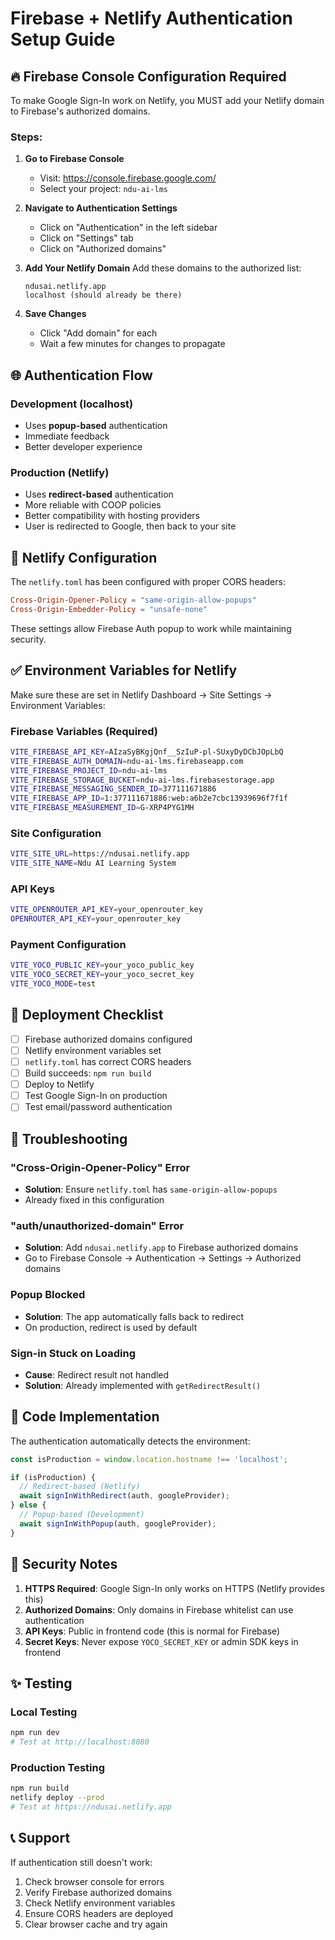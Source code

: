 # Firebase + Netlify Authentication Setup Guide

## 🔥 Firebase Console Configuration Required

To make Google Sign-In work on Netlify, you MUST add your Netlify domain to Firebase's authorized domains.

### Steps:

1. **Go to Firebase Console**
   - Visit: https://console.firebase.google.com/
   - Select your project: `ndu-ai-lms`

2. **Navigate to Authentication Settings**
   - Click on "Authentication" in the left sidebar
   - Click on "Settings" tab
   - Click on "Authorized domains"

3. **Add Your Netlify Domain**
   Add these domains to the authorized list:
   ```
   ndusai.netlify.app
   localhost (should already be there)
   ```

4. **Save Changes**
   - Click "Add domain" for each
   - Wait a few minutes for changes to propagate

## 🌐 Authentication Flow

### Development (localhost)
- Uses **popup-based** authentication
- Immediate feedback
- Better developer experience

### Production (Netlify)
- Uses **redirect-based** authentication
- More reliable with COOP policies
- Better compatibility with hosting providers
- User is redirected to Google, then back to your site

## 🔧 Netlify Configuration

The `netlify.toml` has been configured with proper CORS headers:

```toml
Cross-Origin-Opener-Policy = "same-origin-allow-popups"
Cross-Origin-Embedder-Policy = "unsafe-none"
```

These settings allow Firebase Auth popup to work while maintaining security.

## ✅ Environment Variables for Netlify

Make sure these are set in Netlify Dashboard → Site Settings → Environment Variables:

### Firebase Variables (Required)
```bash
VITE_FIREBASE_API_KEY=AIzaSyBKgjQnf__SzIuP-pl-SUxyDyDCbJOpLbQ
VITE_FIREBASE_AUTH_DOMAIN=ndu-ai-lms.firebaseapp.com
VITE_FIREBASE_PROJECT_ID=ndu-ai-lms
VITE_FIREBASE_STORAGE_BUCKET=ndu-ai-lms.firebasestorage.app
VITE_FIREBASE_MESSAGING_SENDER_ID=377111671886
VITE_FIREBASE_APP_ID=1:377111671886:web:a6b2e7cbc13939696f7f1f
VITE_FIREBASE_MEASUREMENT_ID=G-XRP4PYG1MH
```

### Site Configuration
```bash
VITE_SITE_URL=https://ndusai.netlify.app
VITE_SITE_NAME=Ndu AI Learning System
```

### API Keys
```bash
VITE_OPENROUTER_API_KEY=your_openrouter_key
OPENROUTER_API_KEY=your_openrouter_key
```

### Payment Configuration
```bash
VITE_YOCO_PUBLIC_KEY=your_yoco_public_key
VITE_YOCO_SECRET_KEY=your_yoco_secret_key
VITE_YOCO_MODE=test
```

## 🚀 Deployment Checklist

- [ ] Firebase authorized domains configured
- [ ] Netlify environment variables set
- [ ] `netlify.toml` has correct CORS headers
- [ ] Build succeeds: `npm run build`
- [ ] Deploy to Netlify
- [ ] Test Google Sign-In on production
- [ ] Test email/password authentication

## 🐛 Troubleshooting

### "Cross-Origin-Opener-Policy" Error
- **Solution**: Ensure `netlify.toml` has `same-origin-allow-popups`
- Already fixed in this configuration

### "auth/unauthorized-domain" Error
- **Solution**: Add `ndusai.netlify.app` to Firebase authorized domains
- Go to Firebase Console → Authentication → Settings → Authorized domains

### Popup Blocked
- **Solution**: The app automatically falls back to redirect
- On production, redirect is used by default

### Sign-in Stuck on Loading
- **Cause**: Redirect result not handled
- **Solution**: Already implemented with `getRedirectResult()`

## 📝 Code Implementation

The authentication automatically detects the environment:

```typescript
const isProduction = window.location.hostname !== 'localhost';

if (isProduction) {
  // Redirect-based (Netlify)
  await signInWithRedirect(auth, googleProvider);
} else {
  // Popup-based (Development)
  await signInWithPopup(auth, googleProvider);
}
```

## 🔐 Security Notes

1. **HTTPS Required**: Google Sign-In only works on HTTPS (Netlify provides this)
2. **Authorized Domains**: Only domains in Firebase whitelist can use authentication
3. **API Keys**: Public in frontend code (this is normal for Firebase)
4. **Secret Keys**: Never expose `YOCO_SECRET_KEY` or admin SDK keys in frontend

## ✨ Testing

### Local Testing
```bash
npm run dev
# Test at http://localhost:8080
```

### Production Testing
```bash
npm run build
netlify deploy --prod
# Test at https://ndusai.netlify.app
```

## 📞 Support

If authentication still doesn't work:
1. Check browser console for errors
2. Verify Firebase authorized domains
3. Check Netlify environment variables
4. Ensure CORS headers are deployed
5. Clear browser cache and try again
